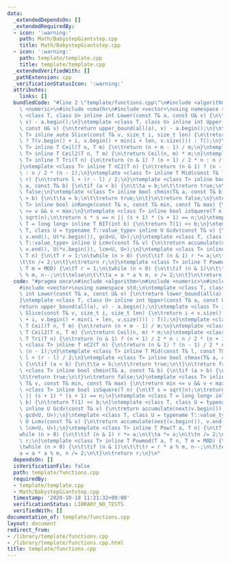 ```yaml
---
data:
  _extendedDependsOn: []
  _extendedRequiredBy:
  - icon: ':warning:'
    path: Math/BabystepGiantstep.cpp
    title: Math/BabystepGiantstep.cpp
  - icon: ':warning:'
    path: template/template.cpp
    title: template/template.cpp
  _extendedVerifiedWith: []
  _pathExtension: cpp
  _verificationStatusIcon: ':warning:'
  attributes:
    links: []
  bundledCode: "#line 2 \"template/functions.cpp\"\n#include <algorithm>\n#include\
    \ <numeric>\n#include <cmath>\n#include <vector>\nusing namespace std;\n\ntemplate\
    \ <class T, class U> inline int Lower(const T& a, const U& v) {\n\treturn lower_bound(all(a),\
    \ v) - a.begin();\n}\ntemplate <class T, class U> inline int Upper(const T& a,\
    \ const U& v) {\n\treturn upper_bound(all(a), v) - a.begin();\n}\ntemplate <class\
    \ T> inline auto Slice(const T& v, size_t i, size_t len) {\n\treturn i < v.size()\
    \ ? T(v.begin() + i, v.begin() + min(i + len, v.size())) : T();\n}\ntemplate <class\
    \ T> inline T Ceil(T n, T m) {\n\treturn (n + m - 1) / m;\n}\ntemplate <class\
    \ T> inline T Ceil2(T n, T m) {\n\treturn Ceil(n, m) * m;\n}\ntemplate <class\
    \ T> inline T Tri(T n) {\n\treturn (n & 1) ? (n + 1) / 2 * n : n / 2 * (n + 1);\n\
    }\ntemplate <class T> inline T nC2(T n) {\n\treturn (n & 1) ? (n - 1) / 2 * n\
    \ : n / 2 * (n - 1);\n}\ntemplate <class T> inline T Mid(const T& l, const T&\
    \ r) {\n\treturn l + (r - l) / 2;\n}\ntemplate <class T> inline bool chmax(T&\
    \ a, const T& b) {\n\tif (a < b) {\n\t\ta = b;\n\t\treturn true;\n\t}\n\treturn\
    \ false;\n}\ntemplate <class T> inline bool chmin(T& a, const T& b) {\n\tif (a\
    \ > b) {\n\t\ta = b;\n\t\treturn true;\n\t}\n\treturn false;\n}\ntemplate <class\
    \ T> inline bool inRange(const T& v, const T& min, const T& max) {\n\treturn min\
    \ <= v && v < max;\n}\ntemplate <class T> inline bool isSquere(T n) {\n\tT s =\
    \ sqrt(n);\n\treturn s * s == n || (s + 1) * (s + 1) == n;\n}\ntemplate <class\
    \ T = long long> inline T BIT(int b) {\n\treturn T(1) << b;\n}\ntemplate <class\
    \ T, class U = typename T::value_type> inline U Gcdv(const T& v) {\n\treturn accumulate(next(v.begin()),\
    \ v.end(), U(*v.begin()), gcd<U, U>);\n}\ntemplate <class T, class U = typename\
    \ T::value_type> inline U Lcmv(const T& v) {\n\treturn accumulate(next(v.begin()),\
    \ v.end(), U(*v.begin()), lcm<U, U>);\n}\ntemplate <class T> inline T Pow(T a,\
    \ T n) {\n\tT r = 1;\n\twhile (n > 0) {\n\t\tif (n & 1) r *= a;\n\t\ta *= a;\n\
    \t\tn /= 2;\n\t}\n\treturn r;\n}\ntemplate <class T> inline T Powmod(T a, T n,\
    \ T m = MOD) {\n\tT r = 1;\n\twhile (n > 0) {\n\t\tif (n & 1)\n\t\t\tr = r * a\
    \ % m, n--;\n\t\telse\n\t\t\ta = a * a % m, n /= 2;\n\t}\n\treturn r;\n}\n"
  code: "#pragma once\n#include <algorithm>\n#include <numeric>\n#include <cmath>\n\
    #include <vector>\nusing namespace std;\n\ntemplate <class T, class U> inline\
    \ int Lower(const T& a, const U& v) {\n\treturn lower_bound(all(a), v) - a.begin();\n\
    }\ntemplate <class T, class U> inline int Upper(const T& a, const U& v) {\n\t\
    return upper_bound(all(a), v) - a.begin();\n}\ntemplate <class T> inline auto\
    \ Slice(const T& v, size_t i, size_t len) {\n\treturn i < v.size() ? T(v.begin()\
    \ + i, v.begin() + min(i + len, v.size())) : T();\n}\ntemplate <class T> inline\
    \ T Ceil(T n, T m) {\n\treturn (n + m - 1) / m;\n}\ntemplate <class T> inline\
    \ T Ceil2(T n, T m) {\n\treturn Ceil(n, m) * m;\n}\ntemplate <class T> inline\
    \ T Tri(T n) {\n\treturn (n & 1) ? (n + 1) / 2 * n : n / 2 * (n + 1);\n}\ntemplate\
    \ <class T> inline T nC2(T n) {\n\treturn (n & 1) ? (n - 1) / 2 * n : n / 2 *\
    \ (n - 1);\n}\ntemplate <class T> inline T Mid(const T& l, const T& r) {\n\treturn\
    \ l + (r - l) / 2;\n}\ntemplate <class T> inline bool chmax(T& a, const T& b)\
    \ {\n\tif (a < b) {\n\t\ta = b;\n\t\treturn true;\n\t}\n\treturn false;\n}\ntemplate\
    \ <class T> inline bool chmin(T& a, const T& b) {\n\tif (a > b) {\n\t\ta = b;\n\
    \t\treturn true;\n\t}\n\treturn false;\n}\ntemplate <class T> inline bool inRange(const\
    \ T& v, const T& min, const T& max) {\n\treturn min <= v && v < max;\n}\ntemplate\
    \ <class T> inline bool isSquere(T n) {\n\tT s = sqrt(n);\n\treturn s * s == n\
    \ || (s + 1) * (s + 1) == n;\n}\ntemplate <class T = long long> inline T BIT(int\
    \ b) {\n\treturn T(1) << b;\n}\ntemplate <class T, class U = typename T::value_type>\
    \ inline U Gcdv(const T& v) {\n\treturn accumulate(next(v.begin()), v.end(), U(*v.begin()),\
    \ gcd<U, U>);\n}\ntemplate <class T, class U = typename T::value_type> inline\
    \ U Lcmv(const T& v) {\n\treturn accumulate(next(v.begin()), v.end(), U(*v.begin()),\
    \ lcm<U, U>);\n}\ntemplate <class T> inline T Pow(T a, T n) {\n\tT r = 1;\n\t\
    while (n > 0) {\n\t\tif (n & 1) r *= a;\n\t\ta *= a;\n\t\tn /= 2;\n\t}\n\treturn\
    \ r;\n}\ntemplate <class T> inline T Powmod(T a, T n, T m = MOD) {\n\tT r = 1;\n\
    \twhile (n > 0) {\n\t\tif (n & 1)\n\t\t\tr = r * a % m, n--;\n\t\telse\n\t\t\t\
    a = a * a % m, n /= 2;\n\t}\n\treturn r;\n}\n"
  dependsOn: []
  isVerificationFile: false
  path: template/functions.cpp
  requiredBy:
  - template/template.cpp
  - Math/BabystepGiantstep.cpp
  timestamp: '2020-10-18 11:21:32+09:00'
  verificationStatus: LIBRARY_NO_TESTS
  verifiedWith: []
documentation_of: template/functions.cpp
layout: document
redirect_from:
- /library/template/functions.cpp
- /library/template/functions.cpp.html
title: template/functions.cpp
---
```

